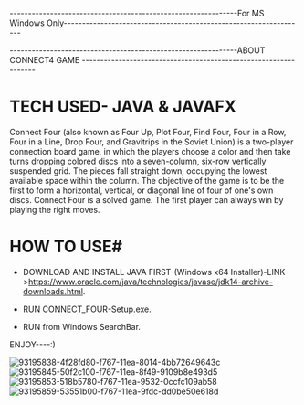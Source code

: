 --------------------------------------------------------------For MS Windows Only------------------------------------------------------------------


--------------------------------------------------------------ABOUT CONNECT4 GAME -----------------------------------------------------------------

# TECH USED- JAVA & JAVAFX


Connect Four (also known as Four Up, Plot Four, Find Four, Four in a Row, Four in a Line, Drop Four, and Gravitrips in the Soviet Union) is a two-player connection board game, in which the players choose a color and then take turns dropping colored discs into a seven-column, six-row vertically suspended grid. The pieces fall straight down, occupying the lowest available space within the column. The objective of the game is to be the first to form a horizontal, vertical, or diagonal line of four of one's own discs. Connect Four is a solved game. The first player can always win by playing the right moves.

# HOW TO USE# 
 
 
* DOWNLOAD AND INSTALL JAVA FIRST-(Windows x64 Installer)-LINK->https://www.oracle.com/java/technologies/javase/jdk14-archive-downloads.html.

* RUN CONNECT_FOUR-Setup.exe.

* RUN from Windows SearchBar.

ENJOY----:)


![93195838-4f28fd80-f767-11ea-8014-4bb72649643c](https://user-images.githubusercontent.com/71058061/97098815-67196880-16a7-11eb-89e8-a5fa924cf88c.png)
![93195845-50f2c100-f767-11ea-8f49-9109b8e493d5](https://user-images.githubusercontent.com/71058061/97098817-68e32c00-16a7-11eb-8680-1b26dce6cb64.png)
![93195853-518b5780-f767-11ea-9532-0ccfc109ab58](https://user-images.githubusercontent.com/71058061/97098819-6a145900-16a7-11eb-8bc6-8a75ebb23b23.png)
![93195859-53551b00-f767-11ea-9fdc-dd0be50e618d](https://user-images.githubusercontent.com/71058061/97098820-6b458600-16a7-11eb-86f4-af3149adc635.png)

